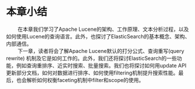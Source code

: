# 本章小结
<div>&nbsp;&nbsp;&nbsp;&nbsp;&nbsp;&nbsp;&nbsp;&nbsp;在本章我们学习了Apache Lucene的架构、工作原理、文本分析过程，以及如何使用Lucene的查询语言。此外，也探讨了ElasticSearch的基本概念、架构、内部通信。</div>
<div>&nbsp;&nbsp;&nbsp;&nbsp;&nbsp;&nbsp;&nbsp;&nbsp;下一章，读者将会了解Apache Lucene默认的打分公式、查询重写(query rewrite) 机制及它是如何工作的。此外，我们还将探讨ElasticSearch的一些功能，例如查询重排序、近实时搜索、批量搜索。我们也将探讨如何用update API更新部分文档，如何对数据进行排序、如何使用filtering机制提升搜索性能。最后，也会解析如何权衡faceting机制中filter和scope的使用。</div>

